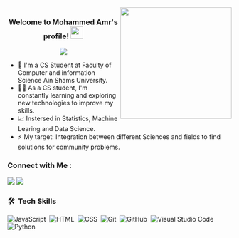 
<img width="250" align="right" src="https://c.tenor.com/_DOBjnGspYAAAAAM/code-coding.gif">

<h3 align="center">
  Welcome to Mohammed Amr's profile!
  <img src="https://media.giphy.com/media/hvRJCLFzcasrR4ia7z/giphy.gif" width="28">
</h3>

<!-- Typing SVG by DenverCoder1 - https://github.com/DenverCoder1/readme-typing-svg -->
<p align="center">
  <a href="https://github.com/DenverCoder1/readme-typing-svg"><img src="https://readme-typing-svg.herokuapp.com/?lines=CS%20 Student;Always%20learning%20new%20things&font=Fira%20Code&center=true&width=440&height=45&color=f75c7e&vCenter=true&size=22"></a>
</p> 

- 🏢 I'm a CS Student at Faculty of Computer and information Science Ain Shams University.
- 👨‍💻 As a CS student, I'm constantly learning and exploring new technologies to improve my skills.
- 📈 Instersed in Statistics, Machine Learing and Data Science.
- ⚡ My target: Integration between different Sciences and fields to find solutions for community problems.



### Connect with Me :

<a href="https://linkedin.com/in/mohammed-amr-sayed" target="_blank"><img src="https://img.shields.io/badge/-Mohammed%20Amr-0077B5?style=for-the-badge&logo=Linkedin&logoColor=white"/></a>
<a href="https://t.me/https://t.me/moha_amr_5" target="_blank"><img src="https://img.shields.io/badge/-Mohammed%20Amr-0077B5?style=for-the-badge&logo=Telegram&logoColor=white"/></a>
### 🛠 &nbsp;Tech Skills
![JavaScript](https://img.shields.io/badge/-JavaScript-05122A?style=flat&logo=javascript)&nbsp;
![HTML](https://img.shields.io/badge/-HTML-05122A?style=flat&logo=HTML5)&nbsp;
![CSS](https://img.shields.io/badge/-CSS-05122A?style=flat&logo=CSS3&logoColor=1572B6)&nbsp;
![Git](https://img.shields.io/badge/-Git-05122A?style=flat&logo=git)&nbsp;
![GitHub](https://img.shields.io/badge/-GitHub-05122A?style=flat&logo=github)&nbsp;
![Visual Studio Code](https://img.shields.io/badge/-Visual%20Studio%20Code-05122A?style=flat&logo=visual-studio-code&logoColor=007ACC)&nbsp;
![Python](https://img.shields.io/badge/-Python%20-05122A?style=flat&logo=python)&nbsp;





